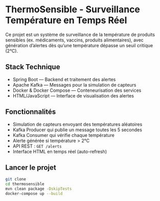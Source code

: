 # ThermoSensible - Surveillance Température en Temps Réel

Ce projet est un système de surveillance de la température de produits sensibles (ex. médicaments, vaccins, produits alimentaires), avec génération d’alertes dès qu’une température dépasse un seuil critique (2°C).

## Stack Technique

- Spring Boot — Backend et traitement des alertes
- Apache Kafka —  Messages pour la simulation de capteurs
- Docker & Docker Compose — Conteneurisation des services
- HTML/JavaScript — Interface de visualisation des alertes

## Fonctionnalités

- Simulation de capteurs envoyant des températures aléatoires
- Kafka Producer  qui publie un message toutes les 5 secondes
- Kafka Consumer  qui vérifie chaque température
- Alerte générée si température > 2°C
- API REST : `GET /alerts`
- Interface HTML en temps réel (auto-refresh)

## Lancer le projet


```bash
git clone 
cd thermosensible
mvn clean package -DskipTests
docker-compose up --build
